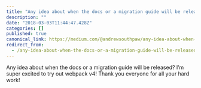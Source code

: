 ```yaml
---
title: "Any idea about when the docs or a migration guide will be released?"
description: ""
date: "2018-03-03T11:44:47.428Z"
categories: []
published: true
canonical_link: https://medium.com/@andrewsouthpaw/any-idea-about-when-the-docs-or-a-migration-guide-will-be-released-209eb871f59c
redirect_from:
  - /any-idea-about-when-the-docs-or-a-migration-guide-will-be-released-209eb871f59c
---
```


Any idea about when the docs or a migration guide will be released? I’m super excited to try out webpack v4! Thank you everyone for all your hard work!
